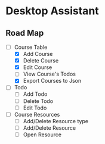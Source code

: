 # Desktop Assistant

## Road Map
- [ ] Course Table
  - [x] Add Course
  - [x] Delete Course
  - [x] Edit Course
  - [ ] View Course's Todos
  - [x] Export Courses to Json
- [ ] Todo
  - [ ] Add Todo
  - [ ] Delete Todo
  - [ ] Edit Todo
- [ ] Course Resources
  - [ ] Add/Delete Resource type 
  - [ ] Add/Delete Resource
  - [ ] Open Resource